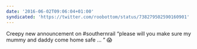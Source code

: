```yaml
---
date: '2016-06-02T09:06:04+01:00'
syndicated: 'https://twitter.com/roobottom/status/738279502590160901'
---
```

Creepy new announcement on #southernrail “please will you make sure my mummy and daddy come home safe … ” 😱

